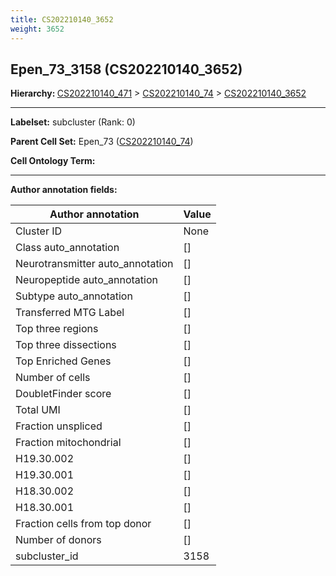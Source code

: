 ```yaml
---
title: CS202210140_3652
weight: 3652
---
```

## Epen_73_3158 (CS202210140_3652)
<b>Hierarchy: </b>
[CS202210140_471](../CS202210140_471) >
[CS202210140_74](../CS202210140_74) >
[CS202210140_3652](../CS202210140_3652)

---


**Labelset:** subcluster (Rank: 0)

**Parent Cell Set:** Epen_73 ([CS202210140_74](../CS202210140_74))



**Cell Ontology Term:** 

[MARKER GENES.]: #


---

[TRANSFERRED ANNOTATIONS.]: #


[AUTHOR ANNOTATION FIELDS.]: #


**Author annotation fields:**

| Author annotation | Value |
|-------------------|-------|
|Cluster ID|None|
|Class auto_annotation|[]|
|Neurotransmitter auto_annotation|[]|
|Neuropeptide auto_annotation|[]|
|Subtype auto_annotation|[]|
|Transferred MTG Label|[]|
|Top three regions|[]|
|Top three dissections|[]|
|Top Enriched Genes|[]|
|Number of cells|[]|
|DoubletFinder score|[]|
|Total UMI|[]|
|Fraction unspliced|[]|
|Fraction mitochondrial|[]|
|H19.30.002|[]|
|H19.30.001|[]|
|H18.30.002|[]|
|H18.30.001|[]|
|Fraction cells from top donor|[]|
|Number of donors|[]|
|subcluster_id|3158|
